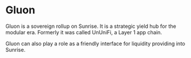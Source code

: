 # Gluon

Gluon is a sovereign rollup on Sunrise. It is a strategic yield hub for the modular era.
Formerly it was called UnUniFi, a Layer 1 app chain.

Gluon can also play a role as a friendly interface for liquidity providing into Sunrise.
